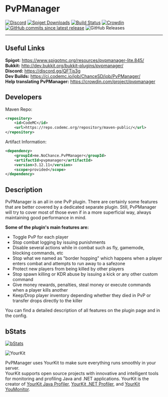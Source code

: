 PvPManager
===========
[![Discord](https://discordapp.com/api/guilds/622559860705198108/widget.png)](https://discord.gg/QFTjs3g)
[![Spiget Downloads](https://img.shields.io/spiget/downloads/845?label=spigot%20downloads)](https://www.spigotmc.org/resources/pvpmanager-lite.845/)
[![Build Status](https://github.com/ChanceSD/PvPManager/actions/workflows/maven.yml/badge.svg)](https://ci.codemc.io/job/ChanceSD/job/PvPManager/)
[![Crowdin](https://badges.crowdin.net/pvpmanager/localized.svg)](https://crowdin.com/project/pvpmanager)
[![GitHub commits since latest release](https://img.shields.io/github/commits-since/chancesd/pvpmanager/latest)](https://github.com/ChanceSD/PvPManager/commits/master)
![GitHub Releases](https://img.shields.io/github/downloads/chancesd/pvpmanager/latest/total)
***

Useful Links
------------
**Spigot:** https://www.spigotmc.org/resources/pvpmanager-lite.845/  
**Bukkit:** http://dev.bukkit.org/bukkit-plugins/pvpmanager/  
**Discord:** https://discord.gg/QFTjs3g  
**Dev Builds:** https://ci.codemc.io/job/ChanceSD/job/PvPManager/  
**Help translating PvPManager:** https://crowdin.com/project/pvpmanager

Developers
------
Maven Repo:
```xml
<repository>
    <id>CodeMC</id>
    <url>https://repo.codemc.org/repository/maven-public/</url>
</repository>
```
Artifact Information:
```xml
<dependency>
    <groupId>me.NoChance.PvPManager</groupId>
    <artifactId>pvpmanager</artifactId>
    <version>3.12.11</version>
    <scope>provided</scope>
</dependency>
 ```

Description
------------
PvPManager is an all in one PvP plugin.
There are certainly some features that are better covered by a dedicated separate plugin. Still, PvPManager will try to cover most of those even if in a more superficial way, always maintaining good performance in mind. 

**Some of the plugin's main features are:**
- Toggle PvP for each player  
- Stop combat logging by issuing punishments
- Disable several actions while in combat such as fly, gamemode, blocking commands, etc
- Stop what we named as "border hopping" which happens when a player enters combat and attempts to run away to a safezone
- Protect new players from being killed by other players
- Stop spawn killing or KDR abuse by issuing a kick or any other custom command
- Give money rewards, penalties, steal money or execute commands when a player kills another
- Keep/Drop player inventory depending whether they died in PvP or transfer drops directly to the killer

You can find a detailed description of all features on the plugin page and in the config.  

bStats
-----------

[![bStats](https://bstats.org/signatures/bukkit/PvPManager.svg "bStats")](https://bstats.org/plugin/bukkit/PvPManager/ "bStats")

![YourKit](https://www.yourkit.com/images/yklogo.png)

PvPManager uses YourKit to make sure everything runs smoothly in your server.  
YourKit supports open source projects with innovative and intelligent tools
for monitoring and profiling Java and .NET applications.
YourKit is the creator of <a href="https://www.yourkit.com/java/profiler/">YourKit Java Profiler</a>,
<a href="https://www.yourkit.com/.net/profiler/">YourKit .NET Profiler</a>,
and <a href="https://www.yourkit.com/youmonitor/">YourKit YouMonitor</a>.

